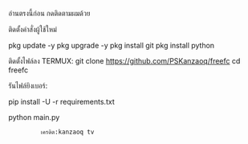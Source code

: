 อ่านตรงนี้ก่อน
กดติดตามผมด้วย


ติดตั้งคำสั่งผู้ใช้ใหม่

pkg update -y
pkg upgrade -y
pkg install git
pkg install python

ติดตั้งไฟล์ลง TERMUX:
git clone https://github.com/PSKanzaoq/freefc
cd freefc

รันไฟล์ยิงเบอร์:

pip install -U -r requirements.txt

python main.py

             เครดิต:kanzaoq tv
